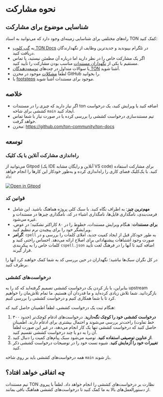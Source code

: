 # نحوه مشارکت

## شناسایی موضوع برای مشارکت

راه‌های مختلفی برای شناسایی زمینه‌ای وجود دارد که می‌توانید به اسناد TON کمک کنید:

- به [گپ کلوب TON Docs](https://t.me/+c-0fVO4XHQsyOWM8) در تلگرام بپیوندید و جدیدترین وظایف از نگهدارندگان دریافت کنید.
- اگر یک مشارکت خاص را در نظر دارید اما درباره آن مطمئن نیستید،
  با تماس مستقیم با یکی از [نگهداران مستندات](/v3/contribute/maintainers) مناسب بودن مشارکت را تأیید کنید.
- با سوالات متداول در چت‌های [توسعه‌دهندگان TON](https://t.me/tondev_eng) آشنا شوید.
- لطفاً [مشکلات](https://github.com/ton-community/ton-docs/issues) موجود در مخزن GitHub را بخوانید.
- با [footsteps](https://github.com/ton-society/ton-footsteps/issues?q=documentation) موجود برای مستندات آشنا شوید.

## خلاصه

- اگر نیاز دارید که چیزی را در مستندات ton اضافه کنید یا ویرایش کنید، یک درخواست کششی برای شاخه `main` ایجاد کنید.
- تیم مستندسازی درخواست کششی را بررسی کرده یا در صورت نیاز با شما تماس خواهد گرفت.
- مخزن: https://github.com/ton-community/ton-docs

## توسعه

### راه‌اندازی مشارکت آنلاین با یک کلیک

می‌توانید از Gitpod (یک IDE آنلاین و رایگان مشابه VS code) برای مشارکت استفاده کنید. با یک‌کلیک فضای کاری را راه‌اندازی کرده و به‌طور خودکار این کارها را انجام خواهد داد:

[![Open in Gitpod](https://gitpod.io/button/open-in-gitpod.svg)](https://gitpod.io/#https://github.com/ton-community/ton-docs)

### قوانین کد

- **مهم‌ترین چیز**: به اطراف نگاه کنید. با سبک کلی پروژه هماهنگ باشید. این شامل فرمت‌بندی، نامگذاری فایل‌ها، نامگذاری اشیاء در کد، نامگذاری چیزها در مستندات و غیره می‌شود.
- **برای مستندات**: هنگام ویرایش مستندات، خطوط را در ۸۰ کاراکتر نشکنید؛ در عوض، ویرایشگر خود را برای پیچیدن نرم تنظیم کنید.
- **گرامر**: `cpell` به طور خودکار قبل از ایجاد کمیت جدید، املای کلمات را بررسی و در صورت وجود اشتباهات پیشنهاداتی برای اصلاح ارائه می‌دهد. احساس راحتی کنید و کلمات خاص را به پیکربندی `cspell.json` اضافه کنید تا آنها را در فرهنگ لغت تأیید قرار گیرند.

در کل نگران سبک‌ها نباشید؛ نگهداران در حین بررسی کد به شما کمک خواهند کرد آنها را برطرف کنید.

### درخواست‌های کششی

بنابراین، با باز کردن یک درخواست کششی تصمیم گرفته‌اید که کد را به upstream بازگردانید. شما تلاش زیادی کرده‌اید و ما قدردان آن هستیم. ما تمام تلاش‌مان را خواهیم کرد تا با شما همکاری کنیم و درخواست کششی را بررسی کنیم.

هنگام ثبت یک درخواست کششی، لطفاً اطمینان حاصل کنید که:

1. **درخواست کششی خود را کوچک نگه‌دارید**. درخواست‌های ادغام کوچک‌تر (حدود ۳۰۰ خط تفاوت) راحت‌تر بررسی می‌شوند و احتمال بیشتری برای ادغام دارند. اطمینان حاصل کنید که درخواست کششی تنها یک کار انجام می‌دهد، در غیر این صورت لطفاً آن را به دو یا چند درخواست کششی تقسیم کنید.
2. **از عناوین توصیفی استفاده کنید**. توصیه می‌شود سبک پیام‌های کمیت را دنبال کنید.
3. **تغییرات خود را آزمایش کنید**. شیوه تست خود را در توضیحات درخواست کششی ذکر کنید.

همه درخواست‌های کششی باید بر روی شاخه `main` باز شوند.

## چه اتفاقی خواهد افتاد؟

تیم مستندات TON نظارت بر درخواست‌های کششی را انجام خواهد داد. لطفاً با پیروی از دستورالعمل‌های بالا به ما کمک کنید تا درخواست‌های کششی هماهنگ باقی بمانند.

